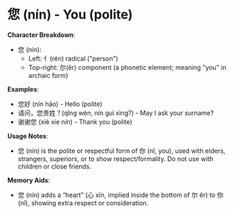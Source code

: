 # **您 (nín) - You (polite)**

**Character Breakdown**:  
- 您 (nín):
  - Left: 亻(rén) radical ("person")
  - Top-right: 尔(ěr) component (a phonetic element; meaning "you" in archaic form)

**Examples**:  
- 您好 (nín hǎo) - Hello (polite)  
- 请问，您贵姓？(qǐng wèn, nín guì xìng?) - May I ask your surname?  
- 谢谢您 (xiè xie nín) - Thank you (polite)

**Usage Notes**:  
- 您 (nín) is the polite or respectful form of 你 (nǐ, you), used with elders, strangers, superiors, or to show respect/formality. Do not use with children or close friends.

**Memory Aids**:  
- 您 (nín) adds a “heart” (心 xīn, implied inside the bottom of 尔 ěr) to 你 (nǐ), showing extra respect or consideration.